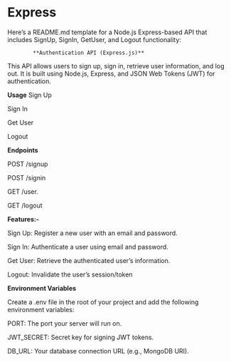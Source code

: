 # Express

Here’s a README.md template for a Node.js Express-based API that includes SignUp, SignIn, GetUser, and Logout functionality:

            **Authentication API (Express.js)**
This API allows users to sign up, sign in, retrieve user information, and log out. It is built using Node.js, Express, and JSON Web Tokens (JWT) for authentication.

**Usage**
   Sign Up
   
   Sign In
   
   Get User
   
   Logout
   
**Endpoints**

   POST /signup
   
   POST /signin
   
   GET /user.
   
   GET /logout

**Features:-**

   Sign Up: Register a new user with an email and password.
   
   Sign In: Authenticate a user using email and password.
   
   Get User: Retrieve the authenticated user’s information.
   
  Logout: Invalidate the user’s session/token
  
**Environment Variables**

Create a .env file in the root of your project and add the following environment variables:

  PORT: The port your server will run on.
  
  JWT_SECRET: Secret key for signing JWT tokens.
  
  DB_URL: Your database connection URL (e.g., MongoDB URI).
